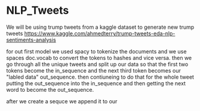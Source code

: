 # NLP_Tweets
We will be using trump tweets from a kaggle dataset to generate new trump tweets https://www.kaggle.com/ahmedterry/trump-tweets-eda-nlp-sentiments-analysis

for out first model we used spacy to tokenize the documents and we use spaces doc.vocab to convert the tokens to hashes and vice versa.
then we go through all the unique tweets and split up our data so that the first two tokens become the in_sequence and the next third token becomes our "labled data" out_sequence. then contiuneing to do that for the whole tweet putting the out_sequence into the in_sequence and then getting the next word to become the out_sequence.

after we create a sequce we append it to our 